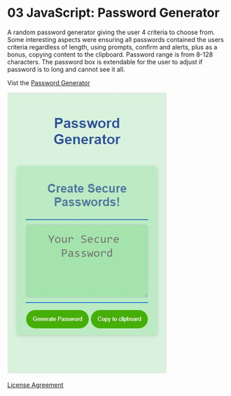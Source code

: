 # 03 JavaScript: Password Generator

A random password generator giving the user 4 criteria to choose from. Some interesting aspects were ensuring all passwords contained the users criteria regardless of length, using prompts, confirm and alerts, plus as a bonus, copying content to the clipboard. Password range is from 8-128 characters. The password box is extendable for the user to adjust if password is to long and cannot see it all. 

Vist the [Password Generator](https://operationbrass.github.io/homework-assignment-3/ "Password Generator")

![Final_Product](/Assets/images/finalscreen/passwordGen.JPG)

[License Agreement](https://github.com/operationBrass/homework-assignment-3/blob/main/LICENSE "MIT License")


